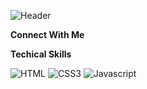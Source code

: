 ![Header](https://github.com/Basicbay/Basicbay/assets/151770227/483d6031-e251-4ffa-90e7-7b38f9079154)

**Connect With Me** 



**Techical Skills** 

![HTML](https://img.shields.io/badge/HTML5-E34F26?style=for-the-badge&logo=html5&logoColor=white)
![CSS3](https://img.shields.io/badge/CSS3-1572B6?style=for-the-badge&logo=css3&logoColor=white)
![Javascript](https://img.shields.io/badge/Javascript-F0DB4F?style=for-the-badge&labelColor=black&logo=javascript&logoColor=F0DB4F)

